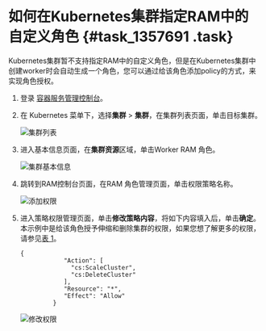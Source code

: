 # 如何在Kubernetes集群指定RAM中的自定义角色 {#task_1357691 .task}

Kubernetes集群暂不支持指定RAM中的自定义角色，但是在Kubernetes集群中创建worker时会自动生成一个角色，您可以通过给该角色添加policy的方式，来实现角色授权。

1.  登录 [容器服务管理控制台](https://cs.console.aliyun.com/)。
2.  在 Kubernetes 菜单下，选择**集群** \> **集群**，在集群列表页面，单击目标集群。 

    ![集群列表](http://static-aliyun-doc.oss-cn-hangzhou.aliyuncs.com/assets/img/155023/156403755844670_zh-CN.png)

3.  进入基本信息页面，在**集群资源**区域，单击Worker RAM 角色。 

    ![集群基本信息](http://static-aliyun-doc.oss-cn-hangzhou.aliyuncs.com/assets/img/155023/156403755844686_zh-CN.png)

4.  跳转到RAM控制台页面，在RAM 角色管理页面，单击权限策略名称。 

    ![添加权限](http://static-aliyun-doc.oss-cn-hangzhou.aliyuncs.com/assets/img/155023/156403755844693_zh-CN.png)

5.  进入策略权限管理页面，单击**修改策略内容**，将如下内容填入后，单击**确定**。本示例中是给该角色授予伸缩和删除集群的权限，如果您想了解更多的权限，请参见[表 1](../../../../intl.zh-CN/用户指南/Kubernetes集群/授权管理/自定义RAM授权策略.md#table_pzw_5s2_xdb)。 

    ``` {#codeblock_ka6_z0n_l7n}
    {
                "Action": [
                  "cs:ScaleCluster",
                  "cs:DeleteCluster"
                ],
                "Resource": "*",
                "Effect": "Allow"
             }
    ```

    ![修改权限](http://static-aliyun-doc.oss-cn-hangzhou.aliyuncs.com/assets/img/155023/156403755844694_zh-CN.png)


